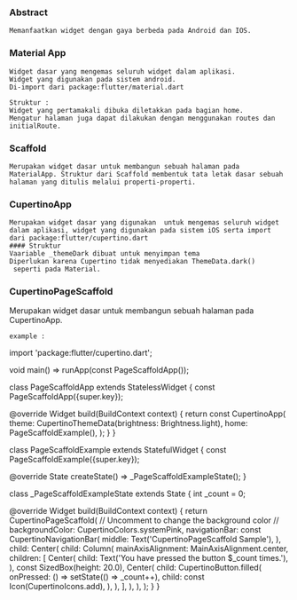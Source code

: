 ### Abstract
```
Memanfaatkan widget dengan gaya berbeda pada Android dan IOS.
```
### Material App
```
Widget dasar yang mengemas seluruh widget dalam aplikasi.
Widget yang digunakan pada sistem android.
Di-import dari package:flutter/material.dart
```
```
Struktur : 
Widget yang pertamakali dibuka diletakkan pada bagian home.
Mengatur halaman juga dapat dilakukan dengan menggunakan routes dan initialRoute.
```
### Scaffold 
```
Merupakan widget dasar untuk membangun sebuah halaman pada MaterialApp. Struktur dari Scaffold membentuk tata letak dasar sebuah halaman yang ditulis melalui properti-properti.
```
### CupertinoApp
```
Merupakan widget dasar yang digunakan  untuk mengemas seluruh widget dalam aplikasi, widget yang digunakan pada sistem iOS serta import dari package:flutter/cupertino.dart
#### Struktur 
Vaariable _themeDark dibuat untuk menyimpan tema 
Diperlukan karena Cupertino tidak menyediakan ThemeData.dark()
 seperti pada Material.
```
### CupertinoPageScaffold
Merupakan widget dasar untuk membangun sebuah halaman pada CupertinoApp.
```
example : 
```
import 'package:flutter/cupertino.dart';

void main() => runApp(const PageScaffoldApp());

class PageScaffoldApp extends StatelessWidget {
  const PageScaffoldApp({super.key});

  @override
  Widget build(BuildContext context) {
    return const CupertinoApp(
      theme: CupertinoThemeData(brightness: Brightness.light),
      home: PageScaffoldExample(),
    );
  }
}

class PageScaffoldExample extends StatefulWidget {
  const PageScaffoldExample({super.key});

  @override
  State<PageScaffoldExample> createState() => _PageScaffoldExampleState();
}

class _PageScaffoldExampleState extends State<PageScaffoldExample> {
  int _count = 0;

  @override
  Widget build(BuildContext context) {
    return CupertinoPageScaffold(
      // Uncomment to change the background color
      // backgroundColor: CupertinoColors.systemPink,
      navigationBar: const CupertinoNavigationBar(
        middle: Text('CupertinoPageScaffold Sample'),
      ),
      child: Center(
        child: Column(
          mainAxisAlignment: MainAxisAlignment.center,
          children: <Widget>[
            Center(
              child: Text('You have pressed the button $_count times.'),
            ),
            const SizedBox(height: 20.0),
            Center(
              child: CupertinoButton.filled(
                onPressed: () => setState(() => _count++),
                child: const Icon(CupertinoIcons.add),
              ),
            ),
          ],
        ),
      ),
    );
  }
}
```
